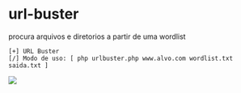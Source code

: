 # url-buster
procura arquivos e diretorios a partir de uma wordlist


    [+] URL Buster 
    [/] Modo de uso: [ php urlbuster.php www.alvo.com wordlist.txt saida.txt ]
    

 <img src="https://image.prntscr.com/image/Iqof14mbRO65NlfIyfC5QA.png">

